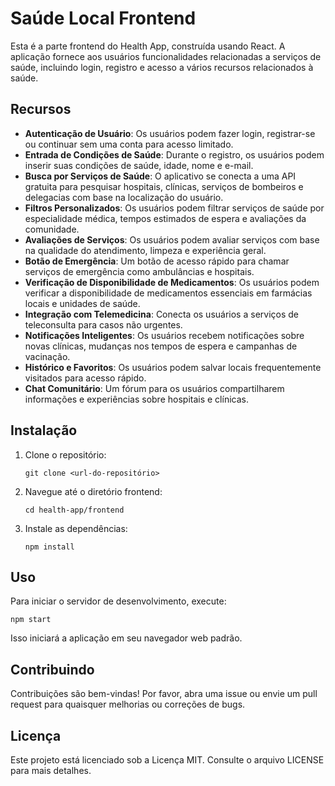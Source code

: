 # Saúde Local Frontend

Esta é a parte frontend do Health App, construída usando React. A aplicação fornece aos usuários funcionalidades relacionadas a serviços de saúde, incluindo login, registro e acesso a vários recursos relacionados à saúde.

## Recursos

- **Autenticação de Usuário**: Os usuários podem fazer login, registrar-se ou continuar sem uma conta para acesso limitado.
- **Entrada de Condições de Saúde**: Durante o registro, os usuários podem inserir suas condições de saúde, idade, nome e e-mail.
- **Busca por Serviços de Saúde**: O aplicativo se conecta a uma API gratuita para pesquisar hospitais, clínicas, serviços de bombeiros e delegacias com base na localização do usuário.
- **Filtros Personalizados**: Os usuários podem filtrar serviços de saúde por especialidade médica, tempos estimados de espera e avaliações da comunidade.
- **Avaliações de Serviços**: Os usuários podem avaliar serviços com base na qualidade do atendimento, limpeza e experiência geral.
- **Botão de Emergência**: Um botão de acesso rápido para chamar serviços de emergência como ambulâncias e hospitais.
- **Verificação de Disponibilidade de Medicamentos**: Os usuários podem verificar a disponibilidade de medicamentos essenciais em farmácias locais e unidades de saúde.
- **Integração com Telemedicina**: Conecta os usuários a serviços de teleconsulta para casos não urgentes.
- **Notificações Inteligentes**: Os usuários recebem notificações sobre novas clínicas, mudanças nos tempos de espera e campanhas de vacinação.
- **Histórico e Favoritos**: Os usuários podem salvar locais frequentemente visitados para acesso rápido.
- **Chat Comunitário**: Um fórum para os usuários compartilharem informações e experiências sobre hospitais e clínicas.

## Instalação

1. Clone o repositório:
   ```
   git clone <url-do-repositório>
   ```
2. Navegue até o diretório frontend:
   ```
   cd health-app/frontend
   ```
3. Instale as dependências:
   ```
   npm install
   ```

## Uso

Para iniciar o servidor de desenvolvimento, execute:
```
npm start
```
Isso iniciará a aplicação em seu navegador web padrão.

## Contribuindo

Contribuições são bem-vindas! Por favor, abra uma issue ou envie um pull request para quaisquer melhorias ou correções de bugs.

## Licença

Este projeto está licenciado sob a Licença MIT. Consulte o arquivo LICENSE para mais detalhes.

